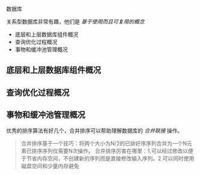 数据库

关系型数据库非常有趣，他们是 *基于使用而且可复用的概念*

- 底层和上层数据库组件概况
- 查询优化过程概况
- 事物和缓冲池管理概况

## 底层和上层数据库组件概况
## 查询优化过程概况
## 事物和缓冲池管理概况
优秀的排序算法有好几个，合并排序可以帮助理解数据库的 *合并联接* 操作。

> 合并排序基于一个技巧：将两个大小为N/2的已排好序序列合并为一个N元素已排序序列仅需要N次操作。
> 合并排序厉害在哪里：1,可以经过修改以便于节省内存空间，不创建新的序列而是直接修改输入序列。2.可以同时使用磁盘空间和少量内存避免
